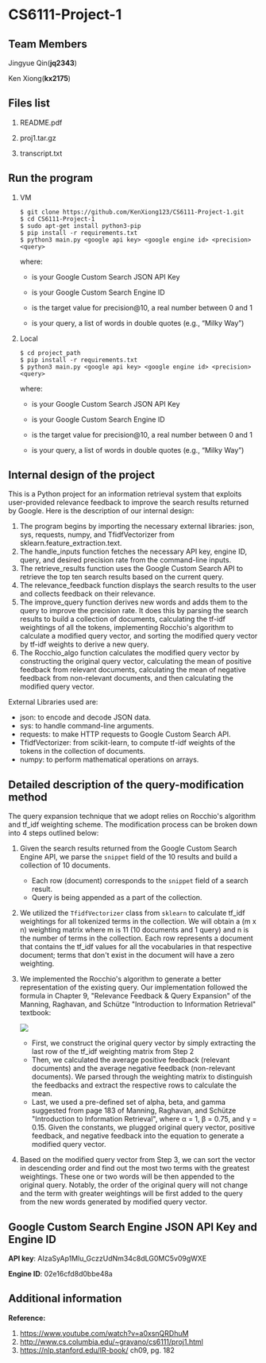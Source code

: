 # CS6111-Project-1

## Team Members

Jingyue Qin(**jq2343**)

Ken Xiong(**kx2175**)

## Files list

1. README.pdf

2. proj1.tar.gz

3. transcript.txt

## Run the program

1. VM

   ```
   $ git clone https://github.com/KenXiong123/CS6111-Project-1.git
   $ cd CS6111-Project-1
   $ sudo apt-get install python3-pip
   $ pip install -r requirements.txt
   $ python3 main.py <google api key> <google engine id> <precision> <query>
   ```

   where:

   - <google api key> is your Google Custom Search JSON API Key 

   - <google engine id> is your Google Custom Search Engine ID 
   - <precision> is the target value for precision@10, a real number between 0 and 1
   - <query> is your query, a list of words in double quotes (e.g., “Milky Way”)

2. Local 

   ```
   $ cd project_path
   $ pip install -r requirements.txt
   $ python3 main.py <google api key> <google engine id> <precision> <query>
   ```

   where:

   - <google api key> is your Google Custom Search JSON API Key 

   - <google engine id> is your Google Custom Search Engine ID 
   - <precision> is the target value for precision@10, a real number between 0 and 1
   - <query> is your query, a list of words in double quotes (e.g., “Milky Way”)

## Internal design of the project

This is a Python project for an information retrieval system that exploits user-provided relevance feedback to improve the search results returned by Google.  Here is the description of our internal design:

1. The program begins by importing the necessary external libraries: json, sys, requests, numpy, and TfidfVectorizer from sklearn.feature_extraction.text.
2. The handle_inputs function fetches the necessary API key, engine ID, query, and desired precision rate from the command-line inputs.
3. The retrieve_results function uses the Google Custom Search API to retrieve the top ten search results based on the current query.
4. The relevance_feedback function displays the search results to the user and collects feedback on their relevance.
5. The improve_query function derives new words and adds them to the query to improve the precision rate. It does this by parsing the search results to build a collection of documents, calculating the tf-idf weightings of all the tokens, implementing Rocchio's algorithm to calculate a modified query vector, and sorting the modified query vector by tf-idf weights to derive a new query.
6. The Rocchio_algo function calculates the modified query vector by constructing the original query vector, calculating the mean of positive feedback from relevant documents, calculating the mean of negative feedback from non-relevant documents, and then calculating the modified query vector. 

External Libraries used are:

- json: to encode and decode JSON data.
- sys: to handle command-line arguments.
- requests: to make HTTP requests to Google Custom Search API.
- TfidfVectorizer: from scikit-learn, to compute tf-idf weights of the tokens in the collection of documents.
- numpy: to perform mathematical operations on arrays.

## Detailed description of the query-modification method

The query expansion technique that we adopt relies on Rocchio's algorithm and tf_idf weighting scheme. The modification process can be broken down into 4 steps outlined below:

1. Given the search results returned from the Google Custom Search Engine API, we parse the `snippet` field of the 10 results and build a collection of 10 documents.

   - Each row (document) corresponds to the `snippet` field of a search result.
   - Query is being appended as a part of the collection.

2. We utilized the `TfidfVectorizer` class from `sklearn` to calculate tf_idf weightings for all tokenized terms in the collection. We will obtain a (m x n) weighting matrix where m is 11 (10 documents and 1 query) and n is the number of terms in the collection. Each row represents a document that contains the tf_idf values for all the vocabularies in that respective document; terms that don't exist in the document will have a zero weighting.

3. We implemented the Rocchio's algorithm to generate a better representation of the existing query. Our implementation followed the formula in Chapter 9, "Relevance Feedback & Query Expansion" of the Manning, Raghavan, and Schütze "Introduction to Information Retrieval" textbook: 

   

   ![](https://p.ipic.vip/2p9r4q.png)

   - First, we construct the original query vector by simply extracting the last row of the tf_idf weighting matrix from Step 2
   - Then, we calculated the average positive feedback (relevant documents) and the average negative feedback (non-relevant documents). We parsed through the weighting matrix to distinguish the feedbacks and extract the respective rows to calculate the mean.
   - Last, we used a pre-defined set of alpha, beta, and gamma suggested from page 183 of Manning, Raghavan, and Schütze "Introduction to Information Retrieval", where α = 1, β = 0.75, and γ = 0.15. Given the constants, we plugged original query vector, positive feedback, and negative feedback into the equation to generate a modified query vector.

4. Based on the modified query vector from Step 3, we can sort the vector in descending order and find out the most two terms with the greatest weightings. These one or two words will be then appended to the original query. Notably, the order of the original query will not change and the term with greater weightings will be first added to the query from the new words generated by modified query vector.

## Google Custom Search Engine JSON API Key and Engine ID

**API key**: AIzaSyAp1Mlu_GczzUdNm34c8dLG0MC5v09gWXE

**Engine ID**: 02e16cfd8d0bbe48a



## Additional information

**Reference:** 

1. https://www.youtube.com/watch?v=a0xsnQRDhuM
2. http://www.cs.columbia.edu/~gravano/cs6111/proj1.html
3. https://nlp.stanford.edu/IR-book/ ch09, pg. 182

